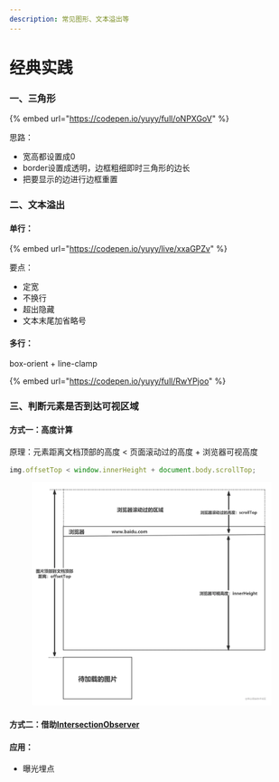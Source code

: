 ```yaml
---
description: 常见图形、文本溢出等
---
```


# 经典实践

### 一、三角形

{% embed url="https://codepen.io/yuyy/full/oNPXGoV" %}

思路：

* 宽高都设置成0
* border设置成透明，边框粗细即时三角形的边长
* 把要显示的边进行边框重置



### 二、文本溢出

#### 单行：

{% embed url="https://codepen.io/yuyy/live/xxaGPZv" %}

要点：

* 定宽
* 不换行
* 超出隐藏
* 文本末尾加省略号

#### 多行：

box-orient + line-clamp

{% embed url="https://codepen.io/yuyy/full/RwYPjoo" %}

### 三、判断元素是否到达可视区域

#### 方式一：高度计算

原理：元素距离文档顶部的高度 < 页面滚动过的高度 + 浏览器可视高度

```javascript
img.offsetTop < window.innerHeight + document.body.scrollTop;
```

<figure><img src="../../.gitbook/assets/image (2) (1) (1).png" alt=""><figcaption></figcaption></figure>



#### 方式二：借助[IntersectionObserver](https://developer.mozilla.org/zh-CN/docs/Web/API/IntersectionObserver)



#### 应用：

* 曝光埋点

